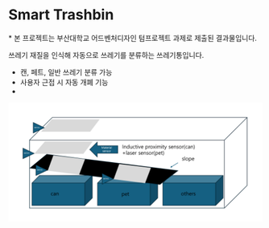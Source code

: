 # Smart Trashbin

\* 본 프로젝트는 부산대학교 어드벤처디자인 텀프로젝트 과제로 제출된 결과물입니다.

쓰레기 재질을 인식해 자동으로 쓰레기를 분류하는 쓰레기통입니다. 
- 캔, 페트, 일반 쓰레기 분류 가능
- 사용자 근접 시 자동 개폐 기능
- 


![fig1](./images/image.png)


